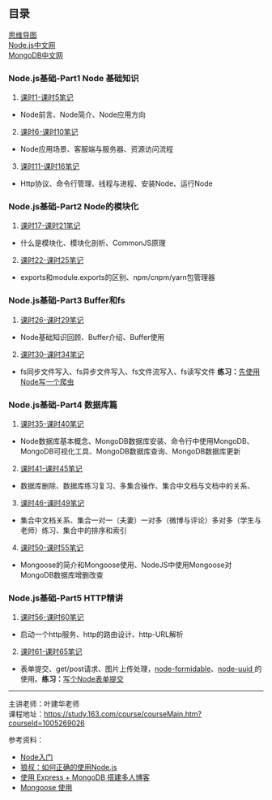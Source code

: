 ## 目录

[思维导图](https://github.com/AnsonZnl/StudyNodeJS/tree/master/%E6%80%9D%E7%BB%B4%E5%AF%BC%E5%9B%BE)  
[Node.js中文网](http://nodejs.cn/)   
[MongoDB中文网](http://www.mongodb.org.cn/)   

### Node.js基础-Part1 Node 基础知识
1. [课时1-课时5笔记](https://github.com/AnsonZnl/StudyNodeJS/blob/master/%E8%AF%BE%E7%A8%8B%E7%AC%94%E8%AE%B0/%E8%AF%BE%E6%97%B61-%E8%AF%BE%E6%97%B65%E7%AC%94%E8%AE%B0.md)   
 - Node前言、Node简介、Node应用方向    
2. [课时6-课时10笔记](https://github.com/AnsonZnl/StudyNodeJS/blob/master/%E8%AF%BE%E7%A8%8B%E7%AC%94%E8%AE%B0/%E8%AF%BE%E6%97%B66-%E8%AF%BE%E6%97%B610%E7%AC%94%E8%AE%B0.md)   
- Node应用场景、客服端与服务器、资源访问流程 
3. [课时11-课时16笔记](https://github.com/AnsonZnl/StudyNodeJS/blob/master/%E8%AF%BE%E7%A8%8B%E7%AC%94%E8%AE%B0/%E8%AF%BE%E6%97%B611-%E8%AF%BE%E6%97%B616%E7%AC%94%E8%AE%B0.md)
- Http协议、命令行管理、线程与进程、安装Node、运行Node
### Node.js基础-Part2 Node的模块化
1. [课时17-课时21笔记](https://github.com/AnsonZnl/StudyNodeJS/blob/master/%E8%AF%BE%E7%A8%8B%E7%AC%94%E8%AE%B0/%E8%AF%BE%E6%97%B617-%E8%AF%BE%E6%97%B621%E7%AC%94%E8%AE%B0.md)
- 什么是模块化、模块化剖析、CommonJS原理
2. [课时22-课时25笔记](https://github.com/AnsonZnl/StudyNodeJS/blob/master/%E8%AF%BE%E7%A8%8B%E7%AC%94%E8%AE%B0/%E8%AF%BE%E6%97%B622-%E8%AF%BE%E6%97%B625%E7%AC%94%E8%AE%B0.md)
- exports和module.exports的区别、npm/cnpm/yarn包管理器

### Node.js基础-Part3 Buffer和fs
1. [课时26-课时29笔记](https://github.com/AnsonZnl/StudyNodeJS/blob/master/%E8%AF%BE%E7%A8%8B%E7%AC%94%E8%AE%B0/%E8%AF%BE%E6%97%B626-%E8%AF%BE%E6%97%B629%E7%AC%94%E8%AE%B0.md)
- Node基础知识回顾、Buffer介绍、Buffer使用
2. [课时30-课时34笔记](https://github.com/AnsonZnl/StudyNodeJS/blob/master/%E8%AF%BE%E7%A8%8B%E7%AC%94%E8%AE%B0/%E8%AF%BE%E6%97%B630-%E8%AF%BE%E6%97%B634%E7%AC%94%E8%AE%B0.md)  
- fs同步文件写入、fs异步文件写入、fs文件流写入、fs读写文件 **练习：**[先使用Node写一个爬虫](https://github.com/AnsonZnl/NodeSpider)

### Node.js基础-Part4 数据库篇
1. [课时35-课时40笔记](https://github.com/AnsonZnl/StudyNodeJS/blob/master/%E8%AF%BE%E7%A8%8B%E7%AC%94%E8%AE%B0/%E8%AF%BE%E6%97%B635-%E8%AF%BE%E6%97%B640%E7%AC%94%E8%AE%B0.md)   
- Node数据库基本概念、MongoDB数据库安装、命令行中使用MongoDB、MongoDB可视化工具、MongoDB数据库查询、MongoDB数据库更新
2. [课时41-课时45笔记](https://github.com/AnsonZnl/StudyNodeJS/blob/master/%E8%AF%BE%E7%A8%8B%E7%AC%94%E8%AE%B0/%E8%AF%BE%E6%97%B641-%E8%AF%BE%E6%97%B645%E7%AC%94%E8%AE%B0.md) 
- 数据库删除、数据库练习复习、多集合操作、集合中文档与文档中的关系、
3. [课时46-课时49笔记](https://github.com/AnsonZnl/StudyNodeJS/blob/master/%E8%AF%BE%E7%A8%8B%E7%AC%94%E8%AE%B0/%E8%AF%BE%E6%97%B646-%E8%AF%BE%E6%97%B649%E7%AC%94%E8%AE%B0.md) 
- 集合中文档关系、集合一对一（夫妻）一对多（微博与评论）多对多（学生与老师）练习、集合中的排序和索引
4. [课时50-课时55笔记](https://github.com/AnsonZnl/StudyNodeJS/blob/master/%E8%AF%BE%E7%A8%8B%E7%AC%94%E8%AE%B0/%E8%AF%BE%E6%97%B650-%E8%AF%BE%E6%97%B655%E7%AC%94%E8%AE%B0.md) 
- Mongoose的简介和Mongoose使用、NodeJS中使用Mongoose对MongoDB数据库增删改查

### Node.js基础-Part5 HTTP精讲
1. [课时56-课时60笔记](https://github.com/AnsonZnl/StudyNodeJS/blob/master/%E8%AF%BE%E7%A8%8B%E7%AC%94%E8%AE%B0/%E8%AF%BE%E6%97%B656-%E8%AF%BE%E6%97%B660%E7%AC%94%E8%AE%B0.md)   
- 启动一个http服务、http的路由设计、http-URL解析 

2. [课时61-课时65笔记](https://github.com/AnsonZnl/StudyNodeJS/blob/master/%E8%AF%BE%E7%A8%8B%E7%AC%94%E8%AE%B0/%E8%AF%BE%E6%97%B661-%E8%AF%BE%E6%97%B665%E7%AC%94%E8%AE%B0.md)   
- 表单提交、get/post请求、图片上传处理，[node-formidable](https://github.com/felixge/node-formidable)、[node-uuid ](https://github.com/kelektiv/node-uuid)的使用。**练习：**[写个Node表单提交](https://github.com/AnsonZnl/NodeForm)



   
   
   
   
   



-----
主讲老师：叶建华老师  
课程地址：https://study.163.com/course/courseMain.htm?courseId=1005269026  

参考资料：    

* [Node入门](https://www.nodebeginner.org/index-zh-cn.html#handling-post-requests)  
* [狼叔：如何正确的使用Node.js](https://cnodejs.org/topic/5ab3166be7b166bb7b9eccf7)  
* [使用 Express + MongoDB 搭建多人博客](https://github.com/nswbmw/N-blog)  
* [Mongoose 使用](http://www.cnblogs.com/zhongweiv/p/mongoose.html)

